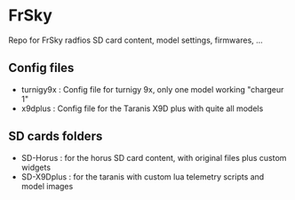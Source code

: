 # FrSky #

Repo for FrSky radfios SD card content, model settings, firmwares, ...

## Config files

* turnigy9x : Config file for turnigy 9x, only one model working "chargeur 1"
* x9dplus : Config file for the Taranis X9D plus with quite all models

## SD cards folders

* SD-Horus : for the horus SD card content, with original files plus custom widgets
* SD-X9Dplus : for the taranis with custom lua telemetry scripts and model images
